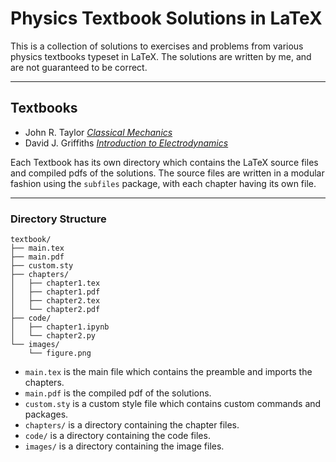 # Physics Textbook Solutions in LaTeX

This is a collection of solutions to exercises and problems from various physics textbooks typeset
in LaTeX. The solutions are written by me, and are not guaranteed to be correct.

---

## Textbooks

- John R. Taylor [*Classical Mechanics*](/taylor)
- David J. Griffiths [*Introduction to Electrodynamics*](/griffiths_em)

Each Textbook has its own directory which contains the LaTeX source files and compiled pdfs of the
solutions. The source files are written in a modular fashion using the `subfiles` package, with each
chapter having its own file.

---

### Directory Structure

```
textbook/
├── main.tex
├── main.pdf
├── custom.sty
├── chapters/
│   ├── chapter1.tex
│   ├── chapter1.pdf
│   ├── chapter2.tex
│   └── chapter2.pdf
├── code/
│   ├── chapter1.ipynb
│   └── chapter2.py
└── images/
    └── figure.png
```

- `main.tex` is the main file which contains the preamble and imports the chapters.
- `main.pdf` is the compiled pdf of the solutions.
- `custom.sty` is a custom style file which contains custom commands and packages.
- `chapters/` is a directory containing the chapter files.
- `code/` is a directory containing the code files.
- `images/` is a directory containing the image files.

